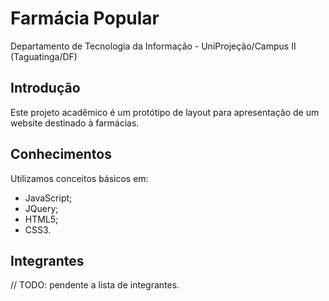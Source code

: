 # Farmácia Popular
Departamento de Tecnologia da Informação - UniProjeção/Campus II (Taguatinga/DF)

## Introdução
Este projeto acadêmico é um protótipo de layout para apresentação de um website destinado à farmácias.

## Conhecimentos
Utilizamos conceitos básicos em:
- JavaScript;
- JQuery;
- HTML5;
- CSS3.

## Integrantes
// TODO: pendente a lista de integrantes.